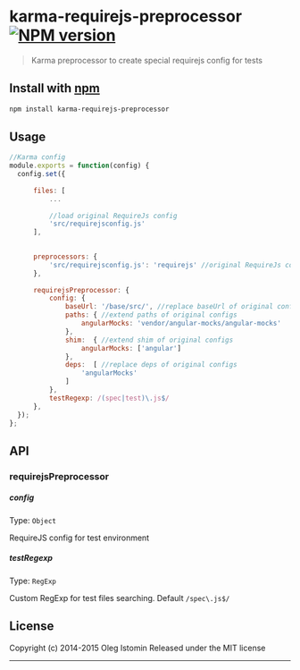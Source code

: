 # karma-requirejs-preprocessor [![NPM version](https://badge.fury.io/js/karma-requirejs-preprocessor.svg)](http://badge.fury.io/js/karma-requirejs-preprocessor)

> Karma preprocessor to create special requirejs config for tests

## Install with [npm](npmjs.org)

```sh
npm install karma-requirejs-preprocessor
```

## Usage

```js
//Karma config
module.exports = function(config) {
  config.set({
  
      files: [
          ...
          
          //load original RequireJs config
          'src/requirejsconfig.js'
      ],

  
      preprocessors: {
          'src/requirejsconfig.js': 'requirejs' //original RequireJs config
      },
    
      requirejsPreprocessor: {
          config: {
              baseUrl: '/base/src/', //replace baseUrl of original configs
              paths: { //extend paths of original configs
                  angularMocks: 'vendor/angular-mocks/angular-mocks'
              },
              shim:  { //extend shim of original configs
                  angularMocks: ['angular']
              },
              deps:  [ //replace deps of original configs
                  'angularMocks'
              ]
          },
          testRegexp: /(spec|test)\.js$/
      },
  });
};
```


## API
### requirejsPreprocessor

##### config
Type: `Object`

RequireJS config for test environment

##### testRegexp
Type: `RegExp`

Custom RegExp for test files searching. Default `/spec\.js$/`



## License

Copyright (c) 2014-2015 Oleg Istomin
Released under the MIT license

***